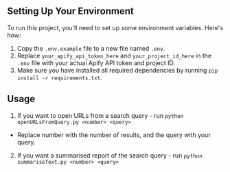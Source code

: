 ## Setting Up Your Environment

To run this project, you'll need to set up some environment variables. Here's how:

1. Copy the `.env.example` file to a new file named `.env`.
2. Replace `your_apify_api_token_here` and `your_project_id_here` in the `.env` file with your actual Apify API token and project ID.
3. Make sure you have installed all required dependencies by running `pip install -r requirements.txt`.

## Usage
1. If you want to open URLs from a search query - run `python openURLsFromQuery.py <number> <query>`
- Replace number with the number of results, and the query with your query.
2. If you want a summarised report of the search query - run `python summariseText.py <number> <query>`